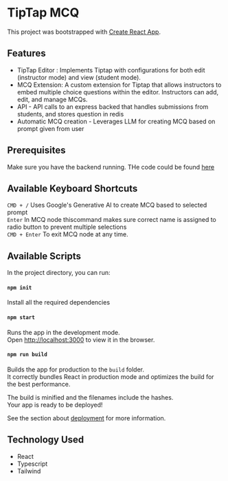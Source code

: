 # TipTap MCQ

This project was bootstrapped with [Create React App](https://github.com/facebook/create-react-app).

## Features

- TipTap Editor : Implements Tiptap with configurations for both edit (instructor mode) and view (student mode).
- MCQ Extension: A custom extension for Tiptap that allows instructors to embed multiple choice questions within the editor. Instructors can add, edit, and manage MCQs.
- API - API calls to an express backed that handles submissions from students, and stores question in redis
- Automatic MCQ creation - Leverages LLM for creating MCQ based on prompt given from user

## Prerequisites

Make sure you have the backend running. THe code could be found [here](https://github.com/NexFlare/TipTap-Express)

## Available Keyboard Shortcuts

`CMD + /` Uses Google's Generative AI to create MCQ based to selected prompt \
`Enter` In MCQ node thiscommand makes sure correct name is assigned to radio button to prevent multiple selections \
`CMD + Enter` To exit MCQ node at any time.

## Available Scripts

In the project directory, you can run:

#### `npm init`

Install all the required dependencies

#### `npm start`

Runs the app in the development mode.\
Open [http://localhost:3000](http://localhost:3000) to view it in the browser.

#### `npm run build`

Builds the app for production to the `build` folder.\
It correctly bundles React in production mode and optimizes the build for the best performance.

The build is minified and the filenames include the hashes.\
Your app is ready to be deployed!

See the section about [deployment](https://facebook.github.io/create-react-app/docs/deployment) for more information.

## Technology Used

- React
- Typescript
- Tailwind
